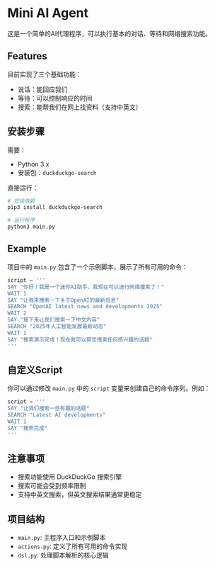 # Mini AI Agent

这是一个简单的AI代理程序，可以执行基本的对话、等待和网络搜索功能。

## Features

目前实现了三个基础功能：
- 说话：能回应我们
- 等待：可以控制响应的时间
- 搜索：能帮我们在网上找资料（支持中英文）

## 安装步骤

需要：
- Python 3.x
- 安装包：`duckduckgo-search`

直接运行：
```bash
# 安装依赖
pip3 install duckduckgo-search

# 运行程序
python3 main.py
```

## Example

项目中的 `main.py` 包含了一个示例脚本，展示了所有可用的命令：

```python
script = '''
SAY "你好！我是一个迷你AI助手，我现在可以进行网络搜索了！"
WAIT 1
SAY "让我来搜索一下关于OpenAI的最新信息"
SEARCH "OpenAI latest news and developments 2025"
WAIT 2
SAY "接下来让我们搜索一下中文内容"
SEARCH "2025年人工智能发展最新动态"
WAIT 1
SAY "搜索演示完成！现在我可以帮您搜索任何感兴趣的话题"
'''
```

## 自定义Script

你可以通过修改 `main.py` 中的 `script` 变量来创建自己的命令序列。例如：

```python
script = '''
SAY "让我们搜索一些有趣的话题"
SEARCH "Latest AI developments"
WAIT 1
SAY "搜索完成"
'''
```

## 注意事项

- 搜索功能使用 DuckDuckGo 搜索引擎
- 搜索可能会受到频率限制
- 支持中英文搜索，但英文搜索结果通常更稳定

## 项目结构

- `main.py`: 主程序入口和示例脚本
- `actions.py`: 定义了所有可用的命令实现
- `dsl.py`: 处理脚本解析的核心逻辑